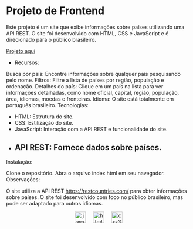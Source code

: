 # Projeto de Frontend  



Este projeto é um site que exibe informações sobre países utilizando uma API REST. O site foi desenvolvido com HTML, CSS e JavaScript e é direcionado para o público brasileiro.

[Projeto aqui](https://api-rest-countries-weld.vercel.app)


* Recursos:

Busca por país: Encontre informações sobre qualquer país pesquisando pelo nome.
Filtros: Filtre a lista de países por região, população e ordenação.
Detalhes do país: Clique em um país na lista para ver informações detalhadas, como nome oficial, capital, região, população, área, idiomas, moedas e fronteiras.
Idioma: O site está totalmente em português brasileiro.
Tecnologias:

* HTML: Estrutura do site.
* CSS: Estilização do site.
* JavaScript: Interação com a API REST e funcionalidade do site.
* API REST: Fornece dados sobre países.
  --
Instalação:

Clone o repositório.
Abra o arquivo index.html em seu navegador.
Observações:

O site utiliza a API REST https://restcountries.com/ para obter informações sobre países.
O site foi desenvolvido com foco no público brasileiro, mas pode ser adaptado para outros idiomas.


<div align="center">
  <img src="https://cdn.jsdelivr.net/gh/devicons/devicon/icons/javascript/javascript-original.svg" height="30" alt="javascript logo"  />
  <img width="12" />
  <img src="https://cdn.jsdelivr.net/gh/devicons/devicon/icons/html5/html5-original.svg" height="30" alt="html5 logo"  />
  <img width="12" />
  <img src="https://cdn.jsdelivr.net/gh/devicons/devicon/icons/css3/css3-original.svg" height="30" alt="css3 logo"  />
</div>
